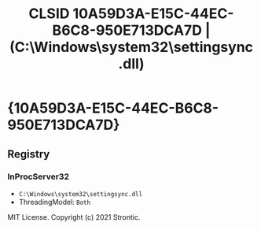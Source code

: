 ﻿---
title: "CLSID 10A59D3A-E15C-44EC-B6C8-950E713DCA7D | (C:\\Windows\\system32\\settingsync.dll)"
excerpt: What is COM-Object CLSID 10A59D3A-E15C-44EC-B6C8-950E713DCA7D?
---

# {10A59D3A-E15C-44EC-B6C8-950E713DCA7D}


## Registry


### InProcServer32

* `C:\Windows\system32\settingsync.dll`
* ThreadingModel: `Both`

MIT License. Copyright (c) 2021 Strontic.


